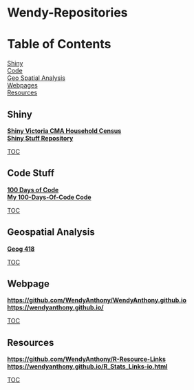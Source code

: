 # Wendy-Repositories

# Table of Contents  <a name="TOC"/>
[Shiny](#shiny)  
[Code](#code)  
[Geo Spatial Analysis](#geo-spat-analysis)  
[Webpages](#webpage)  
[Resources](#resources)  

## Shiny <a name="shiny"/>
**[Shiny Victoria CMA Household Census](https://wendyanthony.shinyapps.io/VicCensusApp/)**  
**[Shiny Stuff Repository](https://github.com/WendyAnthony/ShinyStuff)**  

[TOC](#TOC)

## Code Stuff <a name="code"/>
**[100 Days of Code](https://github.com/WendyAnthony/100-days-of-code/blob/master/Code-Projects-2020.md)**  
**[My 100-Days-Of-Code Code](https://github.com/WendyAnthony/100-days-of-code/tree/master/My-Code)**  

[TOC](#TOC)

## Geospatial Analysis <a name="geo-spat-analysis"/>
**[Geog 418](https://github.com/WendyAnthony/Geog418-Spatial-Analysis)**  

[TOC](#TOC)

## Webpage <a name="webpage"/>
**https://github.com/WendyAnthony/WendyAnthony.github.io**  
**https://wendyanthony.github.io/**  

[TOC](#TOC)

## Resources <a name="resources"/>
**https://github.com/WendyAnthony/R-Resource-Links**  
**https://wendyanthony.github.io/R_Stats_Links-io.html**  
  
[TOC](#TOC)
